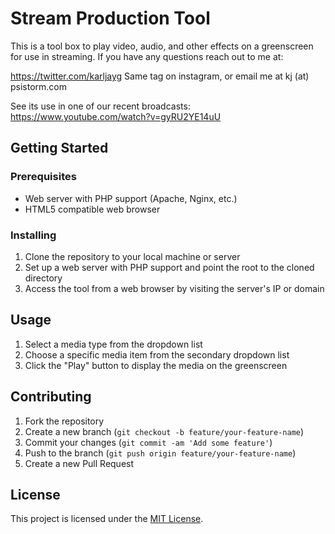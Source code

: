 # Stream Production Tool

This is a tool box to play video, audio, and other effects on a greenscreen for use in streaming.  If you have any questions reach out to me at:

https://twitter.com/karljayg  Same tag on instagram, or email me at kj (at) psistorm.com

See its use in one of our recent broadcasts: https://www.youtube.com/watch?v=gyRU2YE14uU


## Getting Started

### Prerequisites

- Web server with PHP support (Apache, Nginx, etc.)
- HTML5 compatible web browser

### Installing

1. Clone the repository to your local machine or server
2. Set up a web server with PHP support and point the root to the cloned directory
3. Access the tool from a web browser by visiting the server's IP or domain

## Usage

1. Select a media type from the dropdown list
2. Choose a specific media item from the secondary dropdown list
3. Click the "Play" button to display the media on the greenscreen

## Contributing

1. Fork the repository
2. Create a new branch (`git checkout -b feature/your-feature-name`)
3. Commit your changes (`git commit -am 'Add some feature'`)
4. Push to the branch (`git push origin feature/your-feature-name`)
5. Create a new Pull Request

## License

This project is licensed under the [MIT License](https://opensource.org/licenses/MIT).
